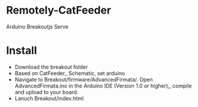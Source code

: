 # Remotely-CatFeeder
Arduino  Breakoutjs Serve

<h1>Install</h1>
<ul>
  <li>Download the breakout folder</li>
  <li>Based on CatFeeder_ Schematic, set arduino</li>
  <li>Navigate to Breakout/firmware/AdvancedFirmata/. Open AdvancedFirmata.ino in the Arduino IDE (Version 1.0 or higher),, compile and upload to your board. </li>
  <li>Lanuch Breakout/index.html</li>
</ul>



